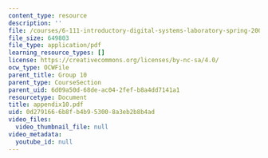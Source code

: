 ```yaml
---
content_type: resource
description: ''
file: /courses/6-111-introductory-digital-systems-laboratory-spring-2006/0d2791666b8fb4b953008a3eb2b8b4ad_appendix10.pdf
file_size: 649803
file_type: application/pdf
learning_resource_types: []
license: https://creativecommons.org/licenses/by-nc-sa/4.0/
ocw_type: OCWFile
parent_title: Group 10
parent_type: CourseSection
parent_uid: 6d09a50d-68de-ac04-2fef-b8a4dd7141a1
resourcetype: Document
title: appendix10.pdf
uid: 0d279166-6b8f-b4b9-5300-8a3eb2b8b4ad
video_files:
  video_thumbnail_file: null
video_metadata:
  youtube_id: null
---
```

